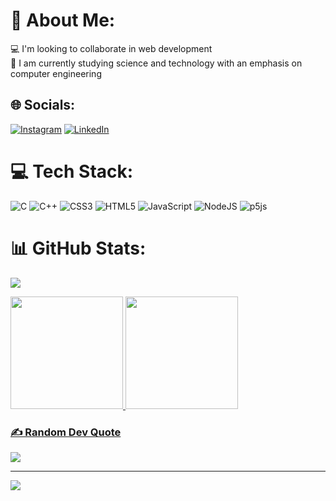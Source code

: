 # 💫 About Me:
💻 I'm looking to collaborate in web development<br>🌱 I am currently studying science and technology with an emphasis on computer engineering<br>


## 🌐 Socials:
[![Instagram](https://img.shields.io/badge/Instagram-%23E4405F.svg?logo=Instagram&logoColor=white)](https://instagram.com/yan_tvrs) [![LinkedIn](https://img.shields.io/badge/LinkedIn-%230077B5.svg?logo=linkedin&logoColor=white)](https://www.linkedin.com/in/yan-tavares-053868257/) 

# 💻 Tech Stack:
![C](https://img.shields.io/badge/c-%2300599C.svg?style=for-the-badge&logo=c&logoColor=white) ![C++](https://img.shields.io/badge/c++-%2300599C.svg?style=for-the-badge&logo=c%2B%2B&logoColor=white) ![CSS3](https://img.shields.io/badge/css3-%231572B6.svg?style=for-the-badge&logo=css3&logoColor=white) ![HTML5](https://img.shields.io/badge/html5-%23E34F26.svg?style=for-the-badge&logo=html5&logoColor=white) ![JavaScript](https://img.shields.io/badge/javascript-%23323330.svg?style=for-the-badge&logo=javascript&logoColor=%23F7DF1E) ![NodeJS](https://img.shields.io/badge/node.js-6DA55F?style=for-the-badge&logo=node.js&logoColor=white) ![p5js](https://img.shields.io/badge/p5.js-ED225D?style=for-the-badge&logo=p5.js&logoColor=FFFFFF)
# 📊 GitHub Stats:

![](https://github-readme-streak-stats.herokuapp.com/?user=yan_tvrs&theme=merko&hide_border=false)<br/>


<a href="https://github.com/yan_tvrs">
<img height="180em" src="https://github-readme-stats.vercel.app/api/top-langs/?username=yan_tvrs&layout=compact&langs_count=7&theme=dracula"/>
<img height="180em" src="https://github-readme-stats.vercel.app/api?username=yan_tvrs&show_icons=true&theme=dracula&include_all_commits=true&count_private=true"/>


### ✍️ Random Dev Quote
![](https://quotes-github-readme.vercel.app/api?type=horizontal&theme=radical)

---
[![](https://visitcount.itsvg.in/api?id=yan_tvrs&icon=0&color=0)](https://visitcount.itsvg.in)

<!-- Proudly created with GPRM ( https://gprm.itsvg.in ) -->
